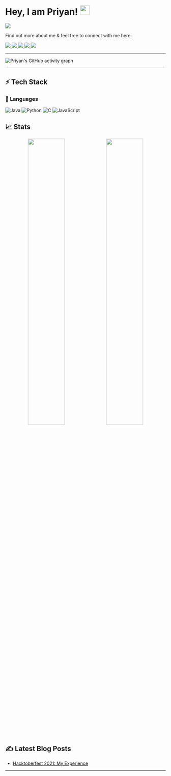 # Hey, I am Priyan! <img src="https://raw.githubusercontent.com/Asmit2952/Asmit2952/master/src/wave.gif?token=ATQS65XWY4MME7NJYAZ4LCTBN34AU" width="30px">

<img src="https://raw.githubusercontent.com/Asmit2952/Asmit2952/master/src/header_.png?token=ATQS65TR7ETTG5RLJUDIDBLBN34HE">



Find out more about me & feel free to connect with me here:

<p align="left">
    <a href="mailto:asmitbm2952002@gmail.com">
		<img src="https://img.shields.io/badge/Gmail-D14836?style=for-the-badge&logo=gmail&logoColor=white" />
	</a>
	<a href="https://www.linkedin.com/in/priyanpaulraj/">
		<img src="https://img.shields.io/badge/LinkedIn-0077B5?style=for-the-badge&logo=linkedin&logoColor=white" />
	</a>
	<a href="https://dev.to/asmit2952">
		<img src="https://img.shields.io/badge/LeetCode-000000?style=for-the-badge&logo=LeetCode&logoColor=#d16c06" />
	</a>
  <a href="https://asmit2952.github.io/">
		<img src="https://img.shields.io/badge/-Hackerrank-2EC866?style=for-the-badge&logo=HackerRank&logoColor=white" />
	</a>
    <a href="https://stackoverflow.com/users/12546420/priyan?tab=profile">
		<img src="https://img.shields.io/badge/-Stackoverflow-FE7A16?style=for-the-badge&logo=stack-overflow&logoColor=white" />
	</a>
</p>

---

![Priyan's GitHub activity graph](https://activity-graph.herokuapp.com/graph?username=priyanpaulraj&hide_border=true&theme=react-dark)

---

## ⚡ Tech Stack

### 🚀 Languages

![Java](https://img.shields.io/badge/Java-ED8B00?style=for-the-badge&logo=java&logoColor=white)
![Python](https://img.shields.io/badge/Python-FFD43B?style=for-the-badge&logo=python&logoColor=306998)
![C](https://img.shields.io/badge/C-00599C?style=for-the-badge&logo=c&logoColor=white)
![JavaScript](https://img.shields.io/badge/JavaScript-323330?style=for-the-badge&logo=javascript&logoColor=F7DF1E)


## 📈 Stats

<p align="center">
  <img width="48%" src="https://github-readme-stats.vercel.app/api?username=priyanpaulraj&show_icons=true&hide_border=true&theme=nightowl" />
  <img width="48%" src="https://github-readme-streak-stats.herokuapp.com/?user=priyanpaulraj&hide_border=true&theme=nightowl" />
</p>

## ✍️ Latest Blog Posts

<!-- BLOG-POST-LIST:START -->
- [Hacktoberfest 2021: My Experience](https://dev.to/asmit2952/hacktoberfest-2021-my-experience-3k5l)
<!-- BLOG-POST-LIST:END -->

---
